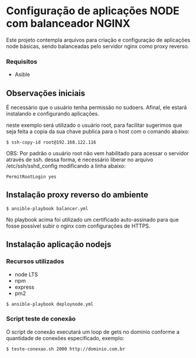 # Configuração de aplicações NODE com balanceador NGINX 

Este projeto contempla arquivos para criação e configuração de aplicações node básicas, sendo balanceadas pelo servidor nginx como proxy reverso.

### Requisitos

- Asible

## Observações iniciais 

É necessário que o usuário tenha permissão no sudoers. Afinal, ele estará instalando e configurando aplicações.

neste exemplo será utilizado o usuário root, para facilitar sugerimos que seja feita a copia da sua chave publica para o host com o comando abaixo:

```shell 
$ ssh-copy-id root@192.168.122.116
```

OBS: Por padrão o usuário root não vem habilitado para acessar o servidor através de ssh. dessa forma, é necessário liberar no arquivo /etc/ssh/sshd_config modificando a linha abaixo:

```shell
PermitRootLogin yes
```

## Instalação proxy reverso do ambiente

```shell
$ ansible-playbook balancer.yml 
```
No playbook acima foi utilizado um certificado auto-assinado para que fosse possível subir o nginx com configurações de HTTPS.

## Instalação aplicação nodejs

### Recursos utilizados
- node LTS
- npm
- express
- pm2

```shell
$ ansible-playbook deploynode.yml

```

### Script teste de conexão

O script de conexão executará um loop de gets no dominio conforme a quantidade de conexões especificado, exemplo:

```shell
$ teste-conexao.sh 2000 http://dominio.com.br 
```
